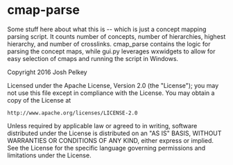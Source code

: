 # cmap-parse

Some stuff here about what this is -- which is just a concept mapping parsing script. It counts number of concepts, number of hierarchies, highest hierarchy, and number of crosslinks. cmap_parse contains the logic for parsing the concept maps, while gui.py leverages wxwidgets to allow for easy selection of cmaps and running the script in Windows.

Copyright 2016 Josh Pelkey

Licensed under the Apache License, Version 2.0 (the "License");
you may not use this file except in compliance with the License.
You may obtain a copy of the License at

    http://www.apache.org/licenses/LICENSE-2.0

Unless required by applicable law or agreed to in writing, software
distributed under the License is distributed on an "AS IS" BASIS,
WITHOUT WARRANTIES OR CONDITIONS OF ANY KIND, either express or implied.
See the License for the specific language governing permissions and
limitations under the License.